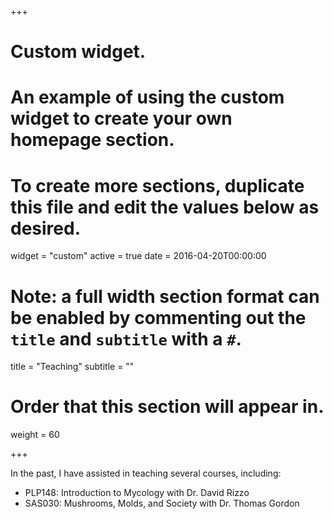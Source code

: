 +++
# Custom widget.
# An example of using the custom widget to create your own homepage section.
# To create more sections, duplicate this file and edit the values below as desired.
widget = "custom"
active = true
date = 2016-04-20T00:00:00

# Note: a full width section format can be enabled by commenting out the `title` and `subtitle` with a `#`.
title = "Teaching"
subtitle = ""

# Order that this section will appear in.
weight = 60

+++


In the past, I have assisted in teaching several courses, including:

- PLP148: Introduction to Mycology with Dr. David Rizzo
- SAS030: Mushrooms, Molds, and Society with Dr. Thomas Gordon 
